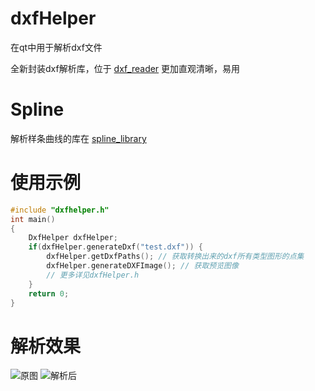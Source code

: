 # dxfHelper
在qt中用于解析dxf文件

全新封装dxf解析库，位于 [dxf_reader](https://github.com/sorrowfeng/dxf_reader)
更加直观清晰，易用

# Spline
解析样条曲线的库在 [spline_library](https://github.com/sorrowfeng/spline_library)

# 使用示例
``` cpp
#include "dxfhelper.h"
int main()
{
	DxfHelper dxfHelper;
	if(dxfHelper.generateDxf("test.dxf")) {
		dxfHelper.getDxfPaths(); // 获取转换出来的dxf所有类型图形的点集
		dxfHelper.generateDXFImage(); // 获取预览图像
		// 更多详见dxfHelper.h
	}
	return 0;
}
```

# 解析效果
![原图](https://img-blog.csdnimg.cn/direct/37826cdb9fc141a1b3b2803be55ca081.png)
![解析后](https://img-blog.csdnimg.cn/direct/1512fb7adeb54fb59682212b0a2b3c7d.png)



